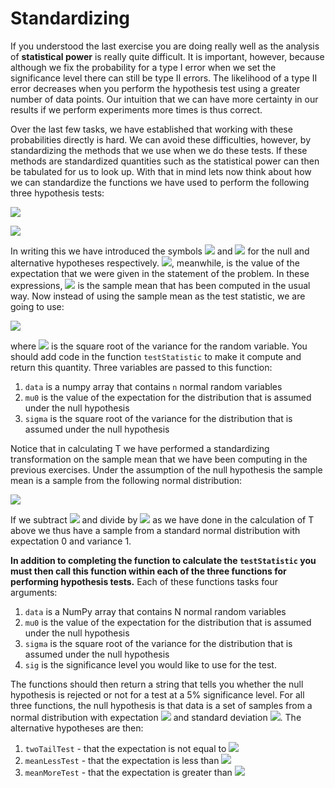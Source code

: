 # Standardizing

If you understood the last exercise you are doing really well as the analysis of __statistical power__ is really quite difficult.   It is important, however, because although we fix the probability for a type I error when we set the significance level there can still be type II errors.  The likelihood of a type II error decreases when you perform the hypothesis test using a greater number of data points.  Our intuition that we can have more certainty in our results if we perform experiments more times is thus correct.  

Over the last few tasks, we have established that working with these probabilities directly is hard.  We can avoid these difficulties, however, by standardizing the methods that we use when we do these tests.  If these methods are standardized quantities such as the statistical power can then be tabulated for us to look up.  With that in mind lets now think about how we can standardize the functions we have used to perform the following three  hypothesis tests:

![](https://render.githubusercontent.com/render/math?math=H_0:\mu=\mu_0\quad\H_0:\mu=\mu_0\quad\H_0:\mu=\mu_0)

![](https://render.githubusercontent.com/render/math?math=H_1:\mu\ne\mu_0\quad\H_1:\mu>\mu_0\quad\H_1:\mu<\mu_0)

In writing this we have introduced the symbols ![](https://render.githubusercontent.com/render/math?math=H_0) and ![](https://render.githubusercontent.com/render/math?math=H_1) for the null and alternative hypotheses respectively.  ![](https://render.githubusercontent.com/render/math?math=\mu_0), meanwhile, is the value of the expectation that we were given in the statement of the problem.  In these expressions, ![](https://render.githubusercontent.com/render/math?math=\mu) is the sample mean that has been computed in the usual way.  Now instead of using the sample mean as the test statistic, we are going to use:

![](https://render.githubusercontent.com/render/math?math=T=\frac{1}{\sigma\sqrt{n}}\sum_{i=1}^{n}(X_i-\mu_0))

where ![](https://render.githubusercontent.com/render/math?math=\sigma) is the square root of the variance for the random variable.  You should add code in the function `testStatistic` to make it compute and return this quantity.  Three variables are passed to this function:

1. `data` is a numpy array that contains `n` normal random variables 
2. `mu0` is the value of the expectation for the distribution that is assumed under the null hypothesis
3. `sigma` is the square root of the variance for the distribution that is assumed under the null hypothesis

Notice that in calculating T we have performed a standardizing transformation on the sample mean that we have been computing in the previous exercises.  Under the assumption of the null hypothesis the sample mean is a sample from the following normal distribution:

![](https://render.githubusercontent.com/render/math?math=\mu=N\left(\mu_0,\frac{\sigma}{\sqrt{n}}\right))

If we subtract ![](https://render.githubusercontent.com/render/math?math=\mu_0) and divide by ![](https://render.githubusercontent.com/render/math?math=\sigma/\sqrt{N}) as we have done in the calculation of T above we thus have a sample from a standard normal distribution with expectation 0 and variance 1.

__In addition to completing the function to calculate the `testStatistic` you must then call this function within each of the three functions for performing hypothesis tests.__  Each of these functions tasks four arguments:

1. `data` is a NumPy array that contains N normal random variables 
2. `mu0` is the value of the expectation for the distribution that is assumed under the null hypothesis
3. `sigma` is the square root of the variance for the distribution that is assumed under the null hypothesis
4. `sig` is the significance level you would like to use for the test.

The functions should then return a string that tells you whether the null hypothesis is rejected or not for a test at a 5% significance level.  For all three functions, the null hypothesis is that data is a set of samples from a normal distribution with expectation ![](https://render.githubusercontent.com/render/math?math=\mu_0) and standard deviation ![](https://render.githubusercontent.com/render/math?math=\sigma). The alternative hypotheses are then:

1. `twoTailTest` - that the expectation is not equal to ![](https://render.githubusercontent.com/render/math?math=\mu_0)
2. `meanLessTest` - that the expectation is less than ![](https://render.githubusercontent.com/render/math?math=\mu_0)
3. `meanMoreTest` - that the expectation is greater than ![](https://render.githubusercontent.com/render/math?math=\mu_0)
